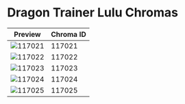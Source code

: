 # Dragon Trainer Lulu Chromas

| Preview | Chroma ID |
|---------|-----------|
| ![117021](https://raw.communitydragon.org/latest/plugins/rcp-be-lol-game-data/global/default/v1/champion-chroma-images/117/117021.png) | 117021 |
| ![117022](https://raw.communitydragon.org/latest/plugins/rcp-be-lol-game-data/global/default/v1/champion-chroma-images/117/117022.png) | 117022 |
| ![117023](https://raw.communitydragon.org/latest/plugins/rcp-be-lol-game-data/global/default/v1/champion-chroma-images/117/117023.png) | 117023 |
| ![117024](https://raw.communitydragon.org/latest/plugins/rcp-be-lol-game-data/global/default/v1/champion-chroma-images/117/117024.png) | 117024 |
| ![117025](https://raw.communitydragon.org/latest/plugins/rcp-be-lol-game-data/global/default/v1/champion-chroma-images/117/117025.png) | 117025 |